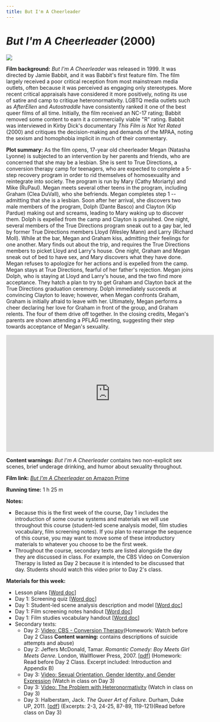 ```yaml
---
title: But I'm A Cheerleader
---
```

# *But I'm A Cheerleader* (2000)

<a href="https://img.24reel.com/cdn/medium/movie/d848d73d-f747-4cac-bc9c-3a5684c48571.jpg">
<img src="https://img.24reel.com/cdn/medium/movie/d848d73d-f747-4cac-bc9c-3a5684c48571.jpg" class="poster">
</a>

**Film background:** *But I'm A Cheerleader* was released in 1999. It was directed by Jamie Babbit, and it was Babbit's first feature film. The film largely received a poor critical reception from most mainstream media outlets, often because it was perceived as engaging only stereotypes. More recent critical appraisals have considered it more positively, noting its use of satire and camp to critique heteronormativity. LGBTQ media outlets such as *AfterEllen* and *Autostraddle* have consistently ranked it one of the best queer films of all time. Initially, the film received an NC-17 rating; Babbit removed some content to earn it a commercially viable "R" rating. Babbit was interviewed in Kirby Dick's documentary *This Film is Not Yet Rated* (2000) and critiques the decision-making and demands of the MPAA, noting the sexism and homophobia implicit in much of their commentary.  

**Plot summary:** As the film opens, 17-year old cheerleader Megan (Natasha Lyonne) is subjected to an intervention by her parents and friends, who are concerned that she may be a lesbian. She is sent to True Directions, a conversion therapy camp for teenagers, who are expected to complete a 5-step recovery program in order to rid themselves of homosexuality and reintegrate into society. The program is run by Mary (Cathy Moriarty) and Mike (RuPaul). Megan meets several other teens in the program, including Graham (Clea DuVall), who she befriends. Megan completes step 1 -- admitting that she is a lesbian. Soon after her arrival, she discovers two male members of the program, Dolph (Dante Basco) and Clayton (Kip Pardue) making out and screams, leading to Mary waking up to discover them. Dolph is expelled from the camp and Clayton is punished. One night, several members of the True Directions program sneak out to a gay bar, led by former True Directions members Lloyd (Wesley Mann) and Larry (Richard Moll). While at the bar, Megan and Graham kiss, admitting their feelings for one another. Mary finds out about the trip, and requires the True Directions members to picket Lloyd and Larry's house. One night, Graham and Megan sneak out of bed to have sex, and Mary discovers what they have done. Megan refuses to apologize for her actions and is expelled from the camp. Megan stays at True Directions, fearful of her father's rejection. Megan joins Dolph, who is staying at Lloyd and Larry's house, and the two find more acceptance. They hatch a plan to try to get Graham and Clayton back at the True Directions graduation ceremony. Dolph immediately succeeds at convincing Clayton to leave; however, when Megan confronts Graham, Graham is initially afraid to leave with her. Ultimately, Megan performs a cheer declaring her love for Graham in front of the group, and Graham relents. The four of them drive off together. In the closing credits, Megan's parents are shown attending a PFLAG meeting, suggesting their step towards acceptance of Megan's sexuality.

<div class="video-container">
<iframe width="560" height="315" src="https://www.youtube.com/embed/HnUvneNxoz8" frameborder="0" allow="accelerometer; autoplay; clipboard-write; encrypted-media; gyroscope; picture-in-picture" allowfullscreen></iframe>
</div>

**Content warnings:** *But I'm A Cheerleader* contains two non-explicit sex scenes, brief underage drinking, and humor about sexuality throughout.

**Film link:** [*But I'm A Cheerleader* on Amazon Prime](https://www.amazon.com/But-Im-Cheerleader-Bud-Cort/dp/B00FYJ37DY)

**Running time:** 1 h 25 m

**Notes:**
* Because this is the first week of the course, Day 1 includes the introduction of some course systems and materials we will use throughout this course (student-led scene analysis model, film studies vocabulary, film screening notes). If you plan to rearrange the sequence of this course, you may want to move some of these introductory materials to whatever you choose to be the first week.
* Throughout the course, secondary texts are listed alongside the day they are discussed in class. For example, the CBS Video on Conversion Therapy is listed as Day 2 because it is intended to be discussed that day. Students should watch this video prior to Day 2's class.

**Materials for this week:**
* Lesson plans [<a href="/modules/unit 1: comedy/But I'm A Cheerleader LP.docx" download>Word doc</a>]
* Day 1: Screening quiz [<a href="/modules/unit 1: comedy/But I'm A Cheerleader Screening Quiz.docx" download>Word doc</a>]
* Day 1: Student-led scene analysis description and model [<a href="/modules/unit 1: comedy/Student Led Scene Analysis.docx" download>Word doc</a>]
* Day 1: Film screening notes handout [<a href="/modules/unit 1: comedy/Film Screening Notes Handout.docx" download>Word doc</a>]
* Day 1: Film studies vocabulary handout [<a href="/modules/unit 1: comedy/Film Studies Vocabulary.docx" download>Word doc</a>]
* Secondary texts:
    * Day 2: [Video: CBS - Conversion Therapy](https://www.youtube.com/watch?v=l5AIkfq1z2k)(Homework: Watch before Day 2 Class **Content warning:** contains descriptions of suicide attempts and abuse)
    * Day 2: Jeffers McDonald, Tamar. *Romantic Comedy: Boy Meets Girl Meets Genre.* London, Wallflower Press, 2007. [<a href="/modules/unit 1: comedy/Boy Meets Girl Meets Genre.pdf" download>pdf</a>] (Homework: Read before Day 2 Class. Excerpt included: Introduction and Appendix B)
    * Day 3: [Video: Sexual Orientation, Gender Identity, and Gender Expression](https://www.youtube.com/watch?v=Vlx9iZ9g_9I) (Watch in class on Day 3)
    * Day 3: [Video: The Problem with Heteronormativity](https://www.youtube.com/watch?v=EJ3K_oS6ZmU) (Watch in class on Day 3)
    * Day 3: Halberstam, Jack. *The Queer Art of Failure.* Durham, Duke UP, 2011. [<a href="/modules/unit 1: comedy/The Queer Art of Failure.pdf" download>pdf</a>] (Excerpts: 2-3, 24-25, 87-89, 119-121)(Read before class on Day 3)
